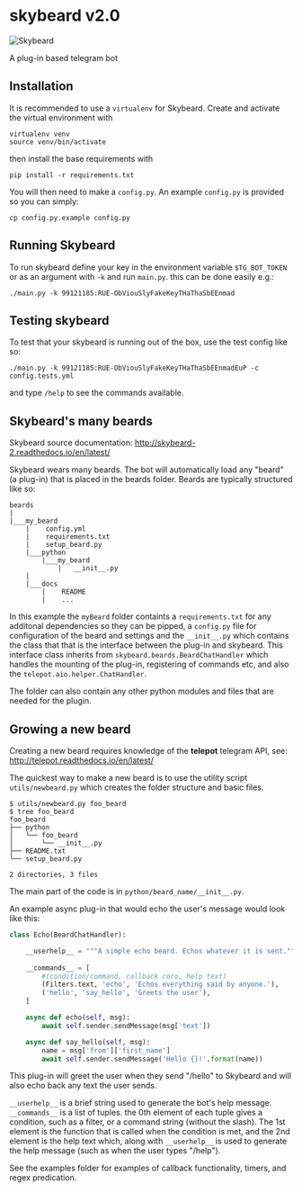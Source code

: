 # skybeard v2.0

![Skybeard](http://i.imgur.com/BkjfI3k.png)

A plug-in based telegram bot

## Installation
It is recommended to use a `virtualenv` for Skybeard. Create and activate the virtual environment with
```
virtualenv venv
source venv/bin/activate
```
then install the base requirements with
```
pip install -r requirements.txt
```

You will then need to make a `config.py`. An example `config.py` is provided so you can simply:
```
cp config.py.example config.py
```

## Running Skybeard

To run skybeard define your key in the environment variable `$TG_BOT_TOKEN` or as an argument with `-k` and run `main.py`. this can be done easily e.g.:

    ./main.py -k 99121185:RUE-ObViouSlyFakeKeyTHaThaSbEEnmad 

## Testing skybeard
To test that your skybeard is running out of the box, use the test config like so:

    ./main.py -k 99121185:RUE-ObViouSlyFakeKeyTHaThaSbEEnmadEuP -c config.tests.yml
    
and type `/help` to see the commands available.

## Skybeard's many beards
Skybeard source documentation: http://skybeard-2.readthedocs.io/en/latest/

Skybeard wears many beards. The bot will automatically load any "beard" (a plug-in) that is placed in the beards folder. Beards are typically structured like so:

```
beards
|
|___my_beard
    |    config.yml
    |    requirements.txt
    |    setup_beard.py
    |___python
        |___my_beard
            |   __init__.py
    |
    |___docs
        |    README
        |    ...
```

In this example the `myBeard` folder containts a `requirements.txt` for any additonal dependencies so they can be pipped, a `config.py` file for configuration of the beard and settings and the `__init__.py` which contains the class that that is the interface between the plug-in and skybeard. 
This interface class inherits from `skybeard.beards.BeardChatHandler` which handles the mounting of the plug-in, registering of commands etc, and also the `telepot.aio.helper.ChatHandler`. 

The folder can also contain any other python modules and files that are needed for the plugin.

## Growing a new beard
Creating a new beard requires knowledge of the **telepot** telegram API, see: http://telepot.readthedocs.io/en/latest/

The quickest way to make a new beard is to use the utility script `utils/newbeard.py` which creates the folder structure and basic files.

```
$ utils/newbeard.py foo_beard
$ tree foo_beard
foo_beard
├── python
│   └── foo_beard
│       └── __init__.py
├── README.txt
└── setup_beard.py

2 directories, 3 files
```

The main part of the code is in `python/beard_name/__init__.py`.

An example async plug-in that would echo the user's message would look like this:


```Python
class Echo(BeardChatHandler):

    __userhelp__ = """A simple echo beard. Echos whatever it is sent."""
 
    __commands__ = [
        #(condition/command, callback coro, help text)
        (Filters.text, 'echo', 'Echos everything said by anyone.'),
        ('hello', 'say_hello', 'Greets the user'),
    ]

    async def echo(self, msg):
        await self.sender.sendMessage(msg['text'])

    async def say_hello(self, msg):
        name = msg['from']['first_name']
        await self.sender.sendMessage('Hello {}!'.format(name))

```
This plug-in will greet the user when they send "/hello" to Skybeard  and will also echo back any text the user sends.

`__userhelp__` is a brief string used to generate the bot's help message.
`__commands__` is a list of tuples. the 0th element of each tuple gives a condition, such as a filter, or a command string (without the slash). The 1st element is the function that is called when the condition is met, and the 2nd element is the help text which, along with `__userhelp__` is used to generate the help message (such as when the user types "/help").


See the examples folder for examples of callback functionality, timers, and regex predication. 
